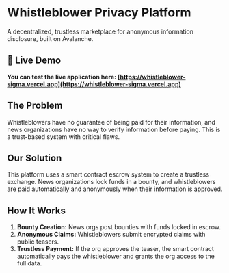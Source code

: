 # Whistleblower Privacy Platform

A decentralized, trustless marketplace for anonymous information disclosure, built on Avalanche.

## 🚀 Live Demo

**You can test the live application here: [https://whistleblower-sigma.vercel.app](https://whistleblower-sigma.vercel.app)**

## The Problem
Whistleblowers have no guarantee of being paid for their information, and news organizations have no way to verify information before paying. This is a trust-based system with critical flaws.

## Our Solution
This platform uses a smart contract escrow system to create a trustless exchange. News organizations lock funds in a bounty, and whistleblowers are paid automatically and anonymously when their information is approved.

## How It Works
1.  **Bounty Creation:** News orgs post bounties with funds locked in escrow.
2.  **Anonymous Claims:** Whistleblowers submit encrypted claims with public teasers.
3.  **Trustless Payment:** If the org approves the teaser, the smart contract automatically pays the whistleblower and grants the org access to the full data.
